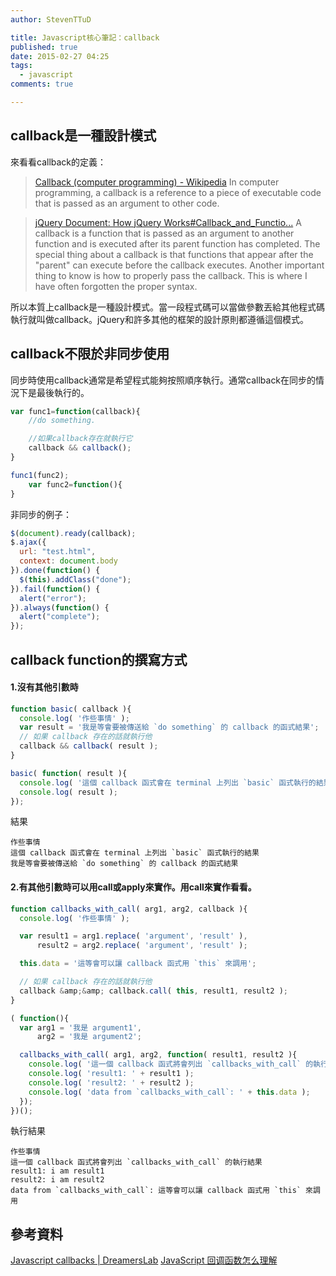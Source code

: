```yaml
---
author: StevenTTuD

title: Javascript核心筆記：callback
published: true
date: 2015-02-27 04:25
tags:
  - javascript
comments: true

---
```

## callback是一種設計模式

來看看callback的定義：

> [Callback (computer programming) - Wikipedia](http://en.wikipedia.org/wiki/Callback_(computer_programming))
In computer programming, a callback is a reference to a piece of executable code that is passed as an argument to other code.

> [jQuery Document: How jQuery Works#Callback_and_Functio...](http://docs.jquery.com/How_jQuery_Works#Callback_and_Functions)
A callback is a function that is passed as an argument to another function and is executed after its parent function has completed. The special thing about a callback is that functions that appear after the "parent" can execute before the callback executes. Another important thing to know is how to properly pass the callback. This is where I have often forgotten the proper syntax.

所以本質上callback是一種設計模式。當一段程式碼可以當做參數丟給其他程式碼執行就叫做callback。jQuery和許多其他的框架的設計原則都遵循這個模式。

## callback不限於非同步使用
同步時使用callback通常是希望程式能夠按照順序執行。通常callback在同步的情況下是最後執行的。
```js
var func1=function(callback){
    //do something.

    //如果callback存在就執行它
    callback && callback();
}

func1(func2);
    var func2=function(){
}
```
非同步的例子：
```js
$(document).ready(callback);
$.ajax({
  url: "test.html",
  context: document.body
}).done(function() {
  $(this).addClass("done");
}).fail(function() {
  alert("error");
}).always(function() {
  alert("complete");
});
```

## callback function的撰寫方式
#### 1.沒有其他引數時
```js
function basic( callback ){
  console.log( '作些事情' );
  var result = '我是等會要被傳送給 `do something` 的 callback 的函式結果';
  // 如果 callback 存在的話就執行他
  callback && callback( result );
}

basic( function( result ){
  console.log( '這個 callback 函式會在 terminal 上列出 `basic` 函式執行的結果' );
  console.log( result );
});

```
結果
```
作些事情
這個 callback 函式會在 terminal 上列出 `basic` 函式執行的結果
我是等會要被傳送給 `do something` 的 callback 的函式結果
```

#### 2.有其他引數時可以用call或apply來實作。用call來實作看看。
```js
function callbacks_with_call( arg1, arg2, callback ){
  console.log( '作些事情' );

  var result1 = arg1.replace( 'argument', 'result' ),
      result2 = arg2.replace( 'argument', 'result' );

  this.data = '這等會可以讓 callback 函式用 `this` 來調用';

  // 如果 callback 存在的話就執行他
  callback &amp;&amp; callback.call( this, result1, result2 );
}

( function(){
  var arg1 = '我是 argument1',
      arg2 = '我是 argument2';

  callbacks_with_call( arg1, arg2, function( result1, result2 ){
    console.log( '這一個 callback 函式將會列出 `callbacks_with_call` 的執行結果' );
    console.log( 'result1: ' + result1 );
    console.log( 'result2: ' + result2 );
    console.log( 'data from `callbacks_with_call`: ' + this.data );
  });
})();
```
執行結果
```
作些事情
這一個 callback 函式將會列出 `callbacks_with_call` 的執行結果
result1: i am result1
result2: i am result2
data from `callbacks_with_call`: 這等會可以讓 callback 函式用 `this` 來調用
```

## 參考資料
[Javascript callbacks | DreamersLab](http://dreamerslab.com/blog/tw/javascript-callbacks/)
[JavaScript 回调函数怎么理解](http://segmentfault.com/q/1010000000140970)
